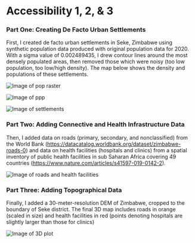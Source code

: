 # Accessibility 1, 2, & 3

### Part One: Creating De Facto Urban Settlements

First, I created de facto urban settlements in Seke, Zimbabwe using synthetic population data produced with original population data for 2020. With a sigma value of 0.002489435, I drew contour lines around the most densely populated areas, then removed those which were noisy (too low population, too low/high density). The map below shows the density and populations of these settlements.

![Image of pop raster](https://github.com/micrittenden/Data440-AgentBasedModelling/blob/master/HW/2.3_Accessibility_123/seke_pop20_w0.png)

![Image of ppp](https://github.com/micrittenden/Data440-AgentBasedModelling/blob/master/HW/2.3_Accessibility_123/seke_ppp_w0.png)

![Image of settlements](https://github.com/micrittenden/Data440-AgentBasedModelling/blob/master/HW/2.3_Accessibility_123/seke_test.png)

### Part Two: Adding Connective and Health Infrastructure Data

Then, I added data on roads (primary, secondary, and nonclassified) from the World Bank (https://datacatalog.worldbank.org/dataset/zimbabwe-roads-0) and data on health facilities (hospitals and clinics) from a spatial inventory of public health facilities in sub Saharan Africa covering 49 countries (https://www.nature.com/articles/s41597-019-0142-2).

![Image of roads and health facilities](https://github.com/micrittenden/Data440-AgentBasedModelling/blob/master/HW/2.3_Accessibility_123/seke_health.png)

### Part Three: Adding Topographical Data

Finally, I added a 30-meter-resolution DEM of Zimbabwe, cropped to the boundary of Seke district. The final 3D map includes roads in orange (scaled in size) and health facilities in red (points denoting hospitals are slightly larger than those for clinics)

![Image of 3D plot](https://github.com/micrittenden/Data440-AgentBasedModelling/blob/master/HW/2.3_Accessibility_123/seke_3d.png)
